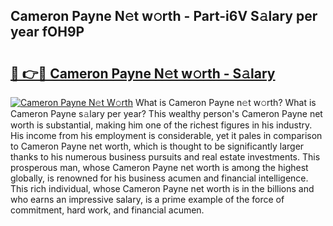## Cameron Payne N𝚎t w𝚘rth - Part-i6V S𝚊lary per year fOH9P

# <h2><a href="http://gc46zgz.nevu.top/?p=Cameron+Payne">🔗 👉🔴 Cameron Payne N𝚎t w𝚘rth - S𝚊lary</a></h2>

[![Cameron Payne N𝚎t W𝚘rth](https://i.imgur.com/Oavwk0R.jpeg)](http://gc46zgz.nevu.top/?p=Cameron+Payne)
What is Cameron Payne n𝚎t w𝚘rth? What is Cameron Payne s𝚊lary per year?
This wealthy person's Cameron Payne net worth is substantial, making him one of the richest figures in his industry. His income from his employment is considerable, yet it pales in comparison to Cameron Payne net worth, which is thought to be significantly larger thanks to his numerous business pursuits and real estate investments. This prosperous man, whose Cameron Payne net worth is among the highest globally, is renowned for his business acumen and financial intelligence. This rich individual, whose Cameron Payne net worth is in the billions and who earns an impressive salary, is a prime example of the force of commitment, hard work, and financial acumen.
